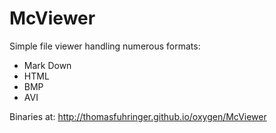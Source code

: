 # McViewer
Simple file viewer handling numerous formats:

* Mark Down
* HTML
* BMP
* AVI


Binaries at:
http://thomasfuhringer.github.io/oxygen/McViewer